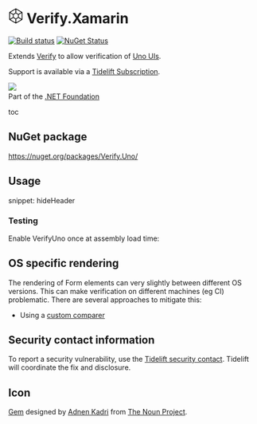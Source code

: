 # <img src="/src/icon.png" height="30px"> Verify.Xamarin

[![Build status](https://ci.appveyor.com/api/projects/status/rbkfpdk6o1cc3ih9?svg=true)](https://ci.appveyor.com/project/SimonCropp/verify-xamarin)
[![NuGet Status](https://img.shields.io/nuget/v/Verify.Xamarin.svg)](https://www.nuget.org/packages/Verify.Xamarin/)

Extends [Verify](https://github.com/VerifyTests/Verify) to allow verification of [Uno UIs](https://platform.uno/).


Support is available via a [Tidelift Subscription](https://tidelift.com/subscription/pkg/nuget-verify?utm_source=nuget-verify&utm_medium=referral&utm_campaign=enterprise).


<a href='https://dotnetfoundation.org' alt='Part of the .NET Foundation'><img src='https://raw.githubusercontent.com/VerifyTests/Verify/master/docs/dotNetFoundation.svg' height='30px'></a><br>
Part of the <a href='https://dotnetfoundation.org' alt=''>.NET Foundation</a>

toc


## NuGet package

https://nuget.org/packages/Verify.Uno/


## Usage

snippet: hideHeader


### Testing

Enable VerifyUno once at assembly load time:


## OS specific rendering

The rendering of Form elements can very slightly between different OS versions. This can make verification on different machines (eg CI) problematic. There are several approaches to mitigate this:

 * Using a [custom comparer](https://github.com/VerifyTests/Verify/blob/master/docs/comparer.md)


## Security contact information

To report a security vulnerability, use the [Tidelift security contact](https://tidelift.com/security). Tidelift will coordinate the fix and disclosure.


## Icon

[Gem](https://thenounproject.com/term/gem/2247823/) designed by [Adnen Kadri](https://thenounproject.com/adnen.kadri/) from [The Noun Project](https://thenounproject.com/creativepriyanka).